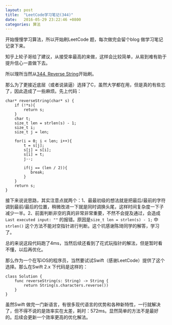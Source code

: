 ```yaml
---
layout: post
title:  "LeetCode学习笔记(344)"
date:   2016-05-29 23:22:46 +0800
categories: 算法
---
```


开始慢慢学习算法，所以开始刷LeetCode 题，每次做完会留个blog 做学习笔记记录下来。

知乎上轮子哥给了建议，从接受率最高的来做，这样会比较简单，从易到难有助于提升信心一直做下去。

所以理所当然从[344. Reverse String](https://leetcode.com/problems/reverse-string/)开始刷。

那么为了更接近底层（或者说装逼）选择了C，虽然大学都在用，但是真的有些忘了，因此造成了一些麻烦。先上代码：

```
char* reverseString(char* s) {
    if (!*s){
        return s;
    }
    char t;
    size_t len = strlen(s) - 1;
    size_t i;
    size_t j = len;

    for(i = 0; i < len; i++){
	    t = s[j];
	    s[j] = s[i];
    	s[i] = t;
	    j--;

        if(j == (len / 2)){
           break;
        }
    }
    return s;
}
```
接下来说说思路，其实注意点就两个：1、最最初级的想法就是把最后/最前的字符调到最前/最后的位置，稍微改进一下就是同时调换头尾，这样时间复杂度一下子减少一半。2、前面判断非空的真的非常非常重要，不然不会提及通过，会造成`Last executed input:
""` 的报错。原因是`size_t len = strlen(s) - 1;` 中`strlen()` 这个方法不能对空指针进行判断。这个坑感谢陈琦同学的解答，学习了。

总的来说这段代码跑了4ms，当然后续还看到了花式玩指针的解法，但是暂时看不懂，以后再优化。

那么作为一个在写iOS的程序员，当然要试试Swift（感谢LeetCode）提供了这个选择。那么在Swift 2.x 下代码是这样的：

```
class Solution {
    func reverseString(s: String) -> String {
        return String(s.characters.reverse())
    }
}
```
虽然Swift 做完一门新语言，有很多现代语言的优势和各种新特性，一行就解决了，但不得不说的是效率实在太差，耗时：572ms。显然简单的方法不是最好的。后续会更新一个效率更高的优化解法。

